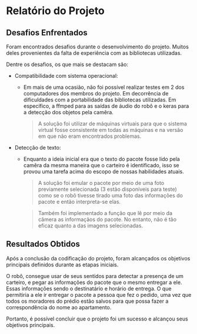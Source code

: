 # Relatório do Projeto

## Desafios Enfrentados

Foram encontrados desafios durante o desenvolvimento do projeto. Muitos deles provenientes da falta de experiência com as bibliotecas utilizadas.

Dentre os desafios, os que mais se destacam são:

- Compatibilidade com sistema operacional: 

    - Em mais de uma ocasião, não foi possível realizar testes em 2 dos computadores dos membros do projeto. Em decorrência de dificuldades com a portabilidade das bibliotecas utilizadas. Em específico, a ffmped para as saídas de áudio do robô e o keras para a detecção dos objetos pela camêra.

        > A solução foi utilizar de máquinas virtuais para que o sistema virtual fosse consistente em todas as máquinas e na versão em que não eram encontrados problemas.

- Detecção de texto:
    - Enquanto a ideia inicial era que o texto do pacote fosse lido pela camêra da mesma maneira que o carteiro é identificado, isso se provou uma tarefa acima do escopo de nossas habilidades atuais.
        > A solução foi emular o pacote por meio de uma foto previamente selecionada (3 estão disponíveis para teste) como se o robô tivesse tirado uma foto das informações do pacote e então interpreta-se elas.

        > Também foi implementado a função que lê por meio da câmera as informaçãos do pacote. No entanto, não é tão eficaz quanto a das imagens selecionadas. 

## Resultados Obtidos

Após a conclusão da codificação do projeto, foram alcançados os objetivos principais definidos durante as etapas iniciais. 

O robô, consegue usar de seus sentidos para detectar a presença de um carteiro, e pegar as informações do pacote que o mesmo entregar a ele. Essas informações sendo o destinatário e horário de entrega. O que permitiria a ele ir entregar o pacote a pessoa que fez o pedido, uma vez que todos os moradores do prédio estão salvos para que possa fazer a correspondência do nome ao apartamento.

Portanto, é possível concluir que o projeto foi um sucesso e alcançou seus objetivos principais.